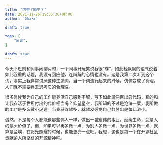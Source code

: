 ```yaml
---
title: "内卷？躺平？"
date: 2021-11-26T19:06:30+08:00
author: "Shaka"

draft: true

tags: [
    "杂谈",
]

draft: true
---
```



今天下班前和同事闲聊两句，一个同事开玩笑说我很“卷”，如此轻飘飘的语气说着如此沉重的话题，我没有回应他，连辩解的心情也没有。这是我第二次听到这个词，事实上我非常讨厌这种生造词。当一个词流行起来的时候，仿佛变成了真理，人们就不需要再去思考它的合理性。

很多时候我为自己的工作能养活自己感到不解，写下如此漏洞百出的代码，真的和让我存活于世所付出的代价相当吗？仰望星空，我所知的不过是沧海一粟，我所做的工作是多么微不足道。当我获取越多，就越发感觉自己的付出是如此渺小。

诚然，不是每个人都能像那些伟人一样，做出一番宏伟的事业。延续生命，就是人的最大价值了。但，如果可以再多做一点，为别人多做一点，为世界多做一点，就算是尘埃，在阳光照耀的时候，也能更亮一点吧。我想，这也是每一个在开源社区贡献的人所坚信的开源精神吧。